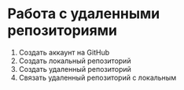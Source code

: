 # Работа с удаленными репозиториями
1. Создать аккаунт на GitHub
2. Создать локальный репозиторий 
3. Создать удаленный репозиторий
4. Связать удаленный репозиторий с локальным

